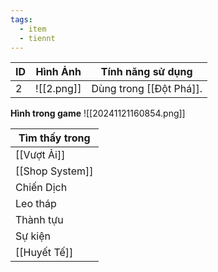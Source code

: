 ```yaml
---
tags:
  - item
  - tiennt
---
```


| ID  | Hình Ảnh   | Tính năng sử dụng       |
| --- | ---------- | ----------------------- |
| 2   | ![[2.png]] | Dùng trong [[Đột Phá]]. |
**Hình trong game**
![[20241121160854.png]]

| Tìm thấy trong  |
| --------------- |
| [[Vượt Ải]]     |
| [[Shop System]] |
| Chiến Dịch      |
| Leo tháp        |
| Thành tựu       |
| Sự kiện         |
| [[Huyết Tế]]    |
